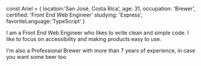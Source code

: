 const Ariel = {
location:'San José, Costa Rica',
age: 31,
occupation: 'Brewer',
certified: 'Front End Web Engineer'
studying: 'Express',
favoriteLanguage:'TypeScript'
}

I am a Front End Web Engineer who likes to write clean and simple code. I like to focus on accessibility and making products easy to use. 

I'm also a Professional Brewer with more than 7 years of experience, in case you want some beer too 
<!---
Ariel-GonzAguer/Ariel-GonzAguer is a ✨ special ✨ repository because its `README.md` (this file) appears on your GitHub profile.
You can click the Preview link to take a look at your changes.
--->
